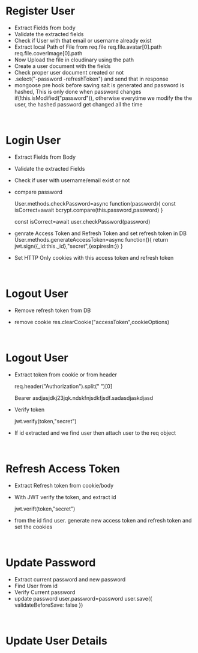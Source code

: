 # Register User

- Extract Fields from body
- Validate the extracted fields
- Check if User with that email or username already exist
- Extract local Path of File from req.file
  req.file.avatar[0].path
  req.file.coverImage[0].path
- Now Upload the file in cloudinary using the path
- Create a user document with the fields
- Check proper user document created or not
- .select("-password -refreshToken") and send that in response
- mongoose pre hook before saving salt is generated and password is hashed, This is only done when password changes
  if(!this.isModified("password")), otherwise everytime we modify the the user, the hashed password get changed all the time

</br>

# Login User

- Extract Fields from Body
- Validate the extracted Fields
- Check if user with username/email exist or not
- compare password

  User.methods.checkPassword=async function(password){
  const isCorrect=await bcrypt.compare(this.password,password)
  }

  const isCorrect=await user.checkPassword(password)

- genrate Access Token and Refresh Token and set refresh token in DB
  User.methods.generateAccessToken=async function(){
  return jwt.sign({\_id:this.\_id},"secret",{expiresIn:})
  }
- Set HTTP Only cookies with this access token and refresh token

</br>

# Logout User

- Remove refresh token from DB
- remove cookie
  res.clearCookie("accessToken",cookieOptions)

  </br>

# Logout User

- Extract token from cookie or from header

  req.header("Authorization").split(" ")[0]

  Bearer asdjasjdkj23jqk.ndskfnjsdkfjsdf.sadasdjaskdjasd

- Verify token

  jwt.verify(token,"secret")

- If id extracted and we find user then attach user to the req object

  </br>

# Refresh Access Token

- Extract Refresh token from cookie/body
- With JWT verify the token, and extract id

  jwt.verift(token,"secret")

- from the id find user. generate new access token and refresh token and set the cookies

</br>

# Update Password

- Extract current password and new password
- Find User from id
- Verify Current password
- update password
  user.password=password
  user.save({ validateBeforeSave: false })

</br>

# Update User Details
